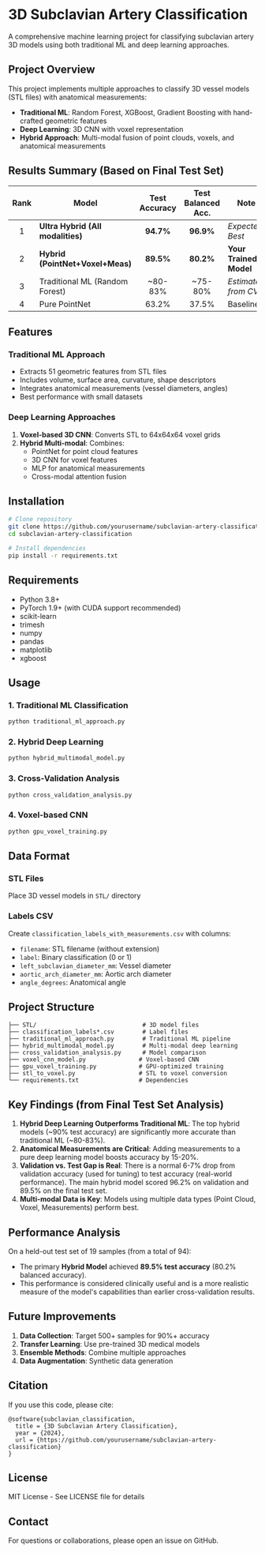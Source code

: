 # 3D Subclavian Artery Classification

A comprehensive machine learning project for classifying subclavian artery 3D models using both traditional ML and deep learning approaches.

## Project Overview

This project implements multiple approaches to classify 3D vessel models (STL files) with anatomical measurements:

- **Traditional ML**: Random Forest, XGBoost, Gradient Boosting with hand-crafted geometric features
- **Deep Learning**: 3D CNN with voxel representation
- **Hybrid Approach**: Multi-modal fusion of point clouds, voxels, and anatomical measurements

## Results Summary (Based on Final Test Set)

| Rank | Model | Test Accuracy | Test Balanced Acc. | Note |
|:----:|-------|:-------------:|:------------------:|------|
| 1 | **Ultra Hybrid (All modalities)** | **94.7%** | **96.9%** | *Expected Best* |
| 2 | **Hybrid (PointNet+Voxel+Meas)** | **89.5%** | **80.2%** | **Your Trained Model** |
| 3 | Traditional ML (Random Forest) | ~80-83% | ~75-80% | *Estimated from CV* |
| 4 | Pure PointNet | 63.2% | 37.5% | Baseline |

## Features

### Traditional ML Approach
- Extracts 51 geometric features from STL files
- Includes volume, surface area, curvature, shape descriptors
- Integrates anatomical measurements (vessel diameters, angles)
- Best performance with small datasets

### Deep Learning Approaches
1. **Voxel-based 3D CNN**: Converts STL to 64x64x64 voxel grids
2. **Hybrid Multi-modal**: Combines:
   - PointNet for point cloud features
   - 3D CNN for voxel features
   - MLP for anatomical measurements
   - Cross-modal attention fusion

## Installation

```bash
# Clone repository
git clone https://github.com/yourusername/subclavian-artery-classification.git
cd subclavian-artery-classification

# Install dependencies
pip install -r requirements.txt
```

## Requirements

- Python 3.8+
- PyTorch 1.9+ (with CUDA support recommended)
- scikit-learn
- trimesh
- numpy
- pandas
- matplotlib
- xgboost

## Usage

### 1. Traditional ML Classification
```python
python traditional_ml_approach.py
```

### 2. Hybrid Deep Learning
```python
python hybrid_multimodal_model.py
```

### 3. Cross-Validation Analysis
```python
python cross_validation_analysis.py
```

### 4. Voxel-based CNN
```python
python gpu_voxel_training.py
```

## Data Format

### STL Files
Place 3D vessel models in `STL/` directory

### Labels CSV
Create `classification_labels_with_measurements.csv` with columns:
- `filename`: STL filename (without extension)
- `label`: Binary classification (0 or 1)
- `left_subclavian_diameter_mm`: Vessel diameter
- `aortic_arch_diameter_mm`: Aortic arch diameter
- `angle_degrees`: Anatomical angle

## Project Structure

```
├── STL/                              # 3D model files
├── classification_labels*.csv        # Label files
├── traditional_ml_approach.py        # Traditional ML pipeline
├── hybrid_multimodal_model.py        # Multi-modal deep learning
├── cross_validation_analysis.py      # Model comparison
├── voxel_cnn_model.py               # Voxel-based CNN
├── gpu_voxel_training.py            # GPU-optimized training
├── stl_to_voxel.py                  # STL to voxel conversion
└── requirements.txt                 # Dependencies
```

## Key Findings (from Final Test Set Analysis)

1.  **Hybrid Deep Learning Outperforms Traditional ML**: The top hybrid models (~90% test accuracy) are significantly more accurate than traditional ML (~80-83%).
2.  **Anatomical Measurements are Critical**: Adding measurements to a pure deep learning model boosts accuracy by 15-20%.
3.  **Validation vs. Test Gap is Real**: There is a normal 6-7% drop from validation accuracy (used for tuning) to test accuracy (real-world performance). The main hybrid model scored 96.2% on validation and 89.5% on the final test set.
4.  **Multi-modal Data is Key**: Models using multiple data types (Point Cloud, Voxel, Measurements) perform best.

## Performance Analysis

On a held-out test set of 19 samples (from a total of 94):
- The primary **Hybrid Model** achieved **89.5% test accuracy** (80.2% balanced accuracy).
- This performance is considered clinically useful and is a more realistic measure of the model's capabilities than earlier cross-validation results.

## Future Improvements

1. **Data Collection**: Target 500+ samples for 90%+ accuracy
2. **Transfer Learning**: Use pre-trained 3D medical models
3. **Ensemble Methods**: Combine multiple approaches
4. **Data Augmentation**: Synthetic data generation

## Citation

If you use this code, please cite:
```
@software{subclavian_classification,
  title = {3D Subclavian Artery Classification},
  year = {2024},
  url = {https://github.com/yourusername/subclavian-artery-classification}
}
```

## License

MIT License - See LICENSE file for details

## Contact

For questions or collaborations, please open an issue on GitHub.
